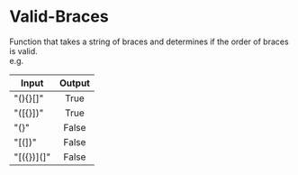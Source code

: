 # Valid-Braces
Function that takes a string of braces and determines if the order of braces is valid.
<br> e.g. </br>


| Input  | Output |
| ------------- |:-------------:|
| "(){}[]"      | True          |
| "([{}])"      | True          |
| "(}"          | False         |
| "[(])"        | False         |
| "[({})](]"    | False         |